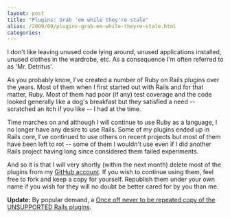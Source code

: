 ```yaml
---
layout: post
title: "Plugins: Grab 'em while they're stale"
alias: /2009/09/plugins-grab-em-while-theyre-stale.html
categories:
---
```

I don't like leaving unused code lying around, unused applications installed, unused clothes in the wardrobe, etc. As a consequence I'm often referred to as 'Mr. Detritus'.

As you probably know, I've created a number of Ruby on Rails plugins over the years. Most of them when I first started out with Rails and for that matter, Ruby. Most of them had poor (if any) test coverage and the code looked generally like a dog's breakfast but they satisfied a need -- scratched an itch if you like -- I had at the time.

Time marches on and although I will continue to use Ruby as a language, I no longer have any desire to use Rails. Some of my plugins ended up in Rails core, I've continued to use others on recent projects but most of them have been left to rot -- some of them I wouldn't use even if I did another Rails project having long since considered them failed experiments.

And so it is that I will very shortly (within the next month) delete most of the plugins from my [GitHub account](http://github.com/harukizaemon). If you wish to continue using them, feel free to fork and keep a copy for yourself. Republish them under your own name if you wish for they will no doubt be better cared for by you than me.

**Update:** By popular demand, a [Once off never to be repeated copy of the UNSUPPORTED Rails plugins](http://github.com/harukizaemon/redhillonrails).

